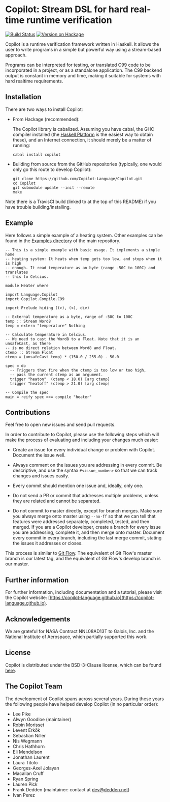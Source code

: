 # Copilot: Stream DSL for hard real-time runtime verification

[![Build Status](https://travis-ci.org/Copilot-Language/Copilot.svg?branch=master)](https://travis-ci.org/Copilot-Language/Copilot)
[![Version on Hackage](https://img.shields.io/hackage/v/copilot.svg)](https://hackage.haskell.org/package/copilot)

Copilot is a runtime verification framework written in Haskell. It allows the
user to write programs in a simple but powerful way using a stream-based
approach.

Programs can be interpreted for testing, or translated C99 code to be
incorporated in a project, or as a standalone application. The C99 backend
output is constant in memory and time, making it suitable for systems with hard
realtime requirements.


## Installation
There are two ways to install Copilot:

* From Hackage (recommended):

  The Copilot library is cabalized. Assuming you have cabal, the GHC
  compiler installed (the
  [Haskell Platform](http://hackage.haskell.org/platform/) is the easiest way
  to obtain these), and an Internet connection, it should merely be a matter of running:

      cabal install copilot

* Building from source from the GitHub repositories (typically, one would only
  go this route to develop Copilot):

      git clone https://github.com/Copilot-Language/Copilot.git
      cd Copilot
      git submodule update --init --remote
      make

Note there is a TravisCI build (linked to at the top of this README) if you
have trouble building/installing.


## Example
Here follows a simple example of a heating system. Other examples can be found
in the [Examples
directory](https://github.com/Copilot-Language/Copilot/tree/master/Examples)
of the main repository.

    -- This is a simple example with basic usage. It implements a simple home
    -- heating system: It heats when temp gets too low, and stops when it is high
    -- enough. It read temperature as an byte (range -50C to 100C) and translates
    -- this to Celcius.

    module Heater where

    import Language.Copilot
    import Copilot.Compile.C99

    import Prelude hiding ((>), (<), div)

    -- External temperature as a byte, range of -50C to 100C
    temp :: Stream Word8
    temp = extern "temperature" Nothing

    -- Calculate temperature in Celcius.
    -- We need to cast the Word8 to a Float. Note that it is an unsafeCast, as there
    -- is no direct relation between Word8 and Float.
    ctemp :: Stream Float
    ctemp = (unsafeCast temp) * (150.0 / 255.0) - 50.0

    spec = do
      -- Triggers that fire when the ctemp is too low or too high,
      -- pass the current ctemp as an argument.
      trigger "heaton"  (ctemp < 18.0) [arg ctemp]
      trigger "heatoff" (ctemp > 21.0) [arg ctemp]

    -- Compile the spec
    main = reify spec >>= compile "heater"


## Contributions
Feel free to open new issues and send pull requests.

In order to contribute to Copilot, please use the following steps which will
make the process of evaluating and including your changes much easier:

* Create an issue for every individual change or problem with Copilot. Document
  the issue well.

* Always comment on the issues you are addressing in every commit. Be
  descriptive, and use the syntax `#<issue_number>` so that we can track
  changes and issues easily.

* Every commit should mention one issue and, ideally, only one.

* Do not send a PR or commit that addresses multiple problems, unless they are
  related and cannot be separated.

* Do not commit to master directly, except for branch merges. Make sure you
  always merge onto master using `--no-ff` so that we can tell that features
  were addressed separately, completed, tested, and then merged.  If you are a
  Copilot developer, create a branch for every issue you are addressing, complete
  it, and then merge onto master. Document every commit in every branch,
  including the last merge commit, stating the issues it addresses or closes.

This process is similar to [Git
Flow](http://nvie.com/posts/a-successful-git-branching-model/). The equivalent
of Git Flow's master branch is our latest tag, and the equivalent of Git Flow's
develop branch is our master.


## Further information
For further information, including documentation and a tutorial, please visit
the Copilot website:
[https://copilot-language.github.io](https://copilot-language.github.io).


## Acknowledgements
We are grateful for NASA Contract NNL08AD13T to Galois, Inc. and the National
Institute of Aerospace, which partially supported this work.


## License
Copilot is distributed under the BSD-3-Clause license, which can be found
[here](https://raw.githubusercontent.com/Copilot-Language/Copilot/master/LICENSE).


## The Copilot Team
The development of Copilot spans across several years. During these years
the following people have helped develop Copilot (in no particular order):

* Lee Pike
* Alwyn Goodloe (maintainer)
* Robin Morisset
* Levent Erkők
* Sebastian Niller
* Nis Wegmann
* Chris Hathhorn
* Eli Mendelson
* Jonathan Laurent
* Laura Titolo
* Georges-Axel Jolayan
* Macallan Cruff
* Ryan Spring
* Lauren Pick
* Frank Dedden (maintainer: contact at dev@dedden.net)
* Ivan Perez
